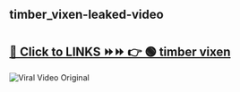 
 ## timber_vixen-leaked-video 

# <h2><a href="https://clipsfans.com/timber_vixen&ref=git">🔗 Click to LINKS ⏩⏩ 👉 🟢 timber vixen </a></h2>

<a href="https://clipsfans.com/timber_vixen&ref=git" rel="nofollow" data-target="animated-image.originalLink"><img src="https://i.ibb.co.com/xMMVF88/686577567.gif" alt="Viral Video Original" style="max-width: 100%; display: inline-block;" data-target="animated-image.originalImage"></a>
